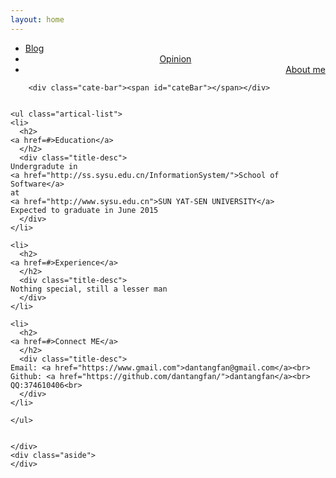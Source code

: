 ```yaml
---
layout: home
---
```


<div class="index-content project">
    <div class="section">
        <ul class="artical-cate">
            <li><a href="/"><span>Blog</span></a></li>
            <li style="text-align:center"><a href="/opinion"><span>Opinion</span></a></li>
            <li class="on" style="text-align:right"><a href="/project"><span>About me</span></a></li>
        </ul>

        <div class="cate-bar"><span id="cateBar"></span></div>


    <ul class="artical-list">
    <li>
      <h2>
	<a href=#>Education</a>
      </h2>
      <div class="title-desc">
	Undergradute in
	<a href="http://ss.sysu.edu.cn/InformationSystem/">School of Software</a>
	at
	<a href="http://www.sysu.edu.cn">SUN YAT-SEN UNIVERSITY</a>
	Expected to graduate in June 2015
      </div>
    </li>

    <li>
      <h2>
	<a href=#>Experience</a>
      </h2>
      <div class="title-desc">
	Nothing special, still a lesser man
      </div>
    </li>

    <li>
      <h2>
	<a href=#>Connect ME</a>
      </h2>
      <div class="title-desc">
	Email: <a href="https://www.gmail.com">dantangfan@gmail.com</a><br>
	Github: <a href="https://github.com/dantangfan/">dantangfan</a><br>
	QQ:374610406<br>
      </div>
    </li>

    </ul>


    </div>
    <div class="aside">
    </div>
</div>
